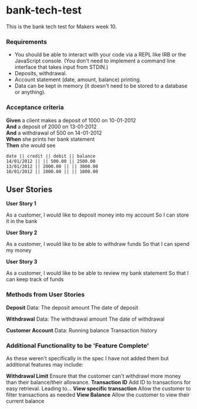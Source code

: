# bank-tech-test

This is the bank tech test for Makers week 10. 

### Requirements

* You should be able to interact with your code via a REPL like IRB or the JavaScript console.  (You don't need to implement a command line interface that takes input from STDIN.)
* Deposits, withdrawal.
* Account statement (date, amount, balance) printing.
* Data can be kept in memory (it doesn't need to be stored to a database or anything).

### Acceptance criteria

**Given** a client makes a deposit of 1000 on 10-01-2012  
**And** a deposit of 2000 on 13-01-2012  
**And** a withdrawal of 500 on 14-01-2012  
**When** she prints her bank statement  
**Then** she would see

```
date || credit || debit || balance
14/01/2012 || || 500.00 || 2500.00
13/01/2012 || 2000.00 || || 3000.00
10/01/2012 || 1000.00 || || 1000.00
```

## User Stories

**User Story 1**

As a customer, 
I would like to deposit money into my account
So I can store it in the bank

**User Story 2**

As a customer,
I would like to be able to withdraw funds
So that I can spend my money

**User Story 3**

As a customer,
I would like to be able to review my bank statement
So that I can keep track of funds

### Methods from User Stories

**Deposit**
Data: 
The deposit amount
The date of deposit

**Withdrawal**
Data:
The withdrawal amount
The date of withdrawal

**Customer Account**
Data:
Running balance
Transaction history

### Additional Functionality to be 'Feature Complete'

As these weren't specifically in the spec I have not added them but additional features may include:

**Withdrawal Limit**
Ensure that the customer can't withdrawl more money than their balance/their allowance.
**Transaction ID**
Add ID to transactions for easy retrieval. Leading to...
**View specific transaction**
Allow the customer to filter transactions as needed
**View Balance**
Allow the customer to view their current balance